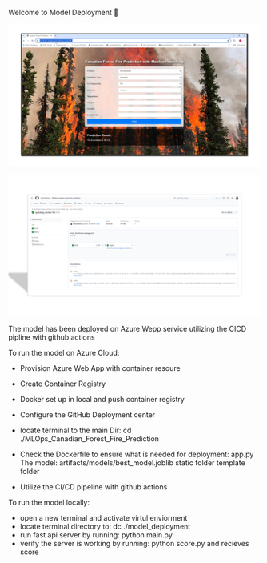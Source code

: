 Welcome to Model Deployment :wave:

![alt text](../snapshots/website.png)


![alt text](../snapshots/cicd.png)

The model has been deployed on Azure Wepp service utilizing the CICD pipline with github actions 

To run the model on Azure Cloud:
- Provision Azure Web App with container resoure
- Create Container Registry 
- Docker set up in local and push container registry
- Configure the GitHub Deployment center

- locate terminal to the main Dir: cd ./MLOps_Canadian_Forest_Fire_Prediction
- Check the Dockerfile to ensure what is needed for deployment:
    app.py
    The model: artifacts/models/best_model.joblib
    static folder
    template folder
- Utilize the CI/CD pipeline with github actions

To run the model locally:
- open a new terminal and activate virtul enviorment
- locate terminal directory to: dc ./model_deployment
- run fast api server by running: python main.py
- verify the server is working by running: python score.py and recieves score 

